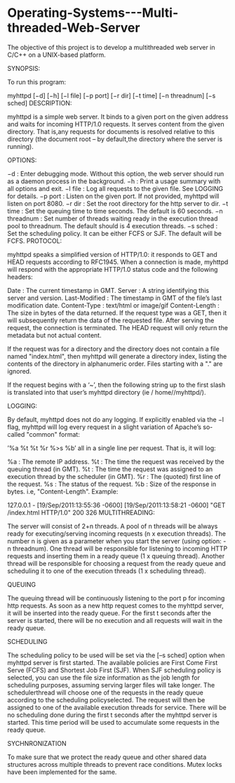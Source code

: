 Operating-Systems---Multi-threaded-Web-Server
=============================================

The objective of this project is to develop a multithreaded web server in C/C++ on a UNIX-based platform.

SYNOPSIS:

To run this program:

myhttpd [−d] [−h] [−l file] [−p port] [−r dir] [−t time] [−n threadnum] [−s sched]
DESCRIPTION:

myhttpd is a simple web server. It binds to a given port on the given address and waits for incoming HTTP/1.0 requests. It serves content from the given directory. That is,any requests for documents is resolved relative to this directory (the document root – by default,the directory where the server is running).

OPTIONS:

−d : Enter debugging mode. Without this option, the web server should run as a daemon process in the background.
−h : Print a usage summary with all options and exit.
−l file : Log all requests to the given file. See LOGGING for details.
−p port : Listen on the given port. If not provided, myhttpd will listen on port 8080.
−r dir : Set the root directory for the http server to dir.
−t time : Set the queuing time to time seconds. The default is 60 seconds.
−n threadnum : Set number of threads waiting ready in the execution thread pool to threadnum. The default should is 4 execution threads.
−s sched : Set the scheduling policy. It can be either FCFS or SJF. The default will be FCFS.
PROTOCOL:

myhttpd speaks a simplified version of HTTP/1.0: it responds to GET and HEAD requests according to RFC1945. When a connection is made, myhttpd will respond with the appropriate HTTP/1.0 status code and the following headers:

Date : The current timestamp in GMT.
Server : A string identifying this server and version.
Last-Modified : The timestamp in GMT of the file’s last modification date.
Content-Type : text/html or image/gif
Content-Length : The size in bytes of the data returned.
If the request type was a GET, then it will subsequently return the data of the requested file. After serving the request, the connection is terminated. The HEAD request will only return the metadata but not actual content.

If the request was for a directory and the directory does not contain a file named "index.html", then myhttpd will generate a directory index, listing the contents of the directory in alphanumeric order. Files starting with a "." are ignored.

If the request begins with a ‘~’, then the following string up to the first slash is translated into that user’s myhttpd directory (ie / home//myhttpd/).

LOGGING:

By default, myhttpd does not do any logging. If explicitly enabled via the −l flag, myhttpd will log every request in a slight variation of Apache’s so-called "common" format:

’%a %t %t %r %>s %b’
all in a single line per request. That is, it will log:

%a : The remote IP address.
%t : The time the request was received by the queuing thread (in GMT).
%t : The time the request was assigned to an execution thread by the scheduler (in GMT).
%r : The (quoted) first line of the request.
%s : The status of the request.
%b : Size of the response in bytes. i.e, "Content-Length".
Example:

127.0.0.1 - [19/Sep/2011:13:55:36 -0600] [19/Sep/2011:13:58:21 -0600] "GET /index.html HTTP/1.0" 200 326
MULTITHREADING:

The server will consist of 2+n threads. A pool of n threads will be always ready for executing/serving incoming requests (n x execution threads). The number n is given as a parameter when you start the server (using option: -n threadnum). One thread will be responsible for listening to incoming HTTP requests and inserting them in a ready queue (1 x queuing thread). Another thread will be responsible for choosing a request from the ready queue and scheduling it to one of the execution threads (1 x scheduling thread).

QUEUING

The queuing thread will be continuously listening to the port p for incoming http requests. As soon as a new http request comes to the myhttpd server, it will be inserted into the ready queue. For the first t seconds after the server is started, there will be no execution and all requests will wait in the ready queue.

SCHEDULING

The scheduling policy to be used will be set via the [–s sched] option when myhttpd server is first started. The available policies are First Come First Serve (FCFS) and Shortest Job First (SJF). When SJF scheduling policy is selected, you can use the file size information as the job length for scheduling purposes, assuming serving larger files will take longer. The schedulerthread will choose one of the requests in the ready queue according to the scheduling policyselected. The request will then be assigned to one of the available execution threads for service. There will be no scheduling done during the first t seconds after the myhttpd server is started. This time period will be used to accumulate some requests in the ready queue.

SYCHNRONIZATION

To make sure that we protect the ready queue and other shared data structures across multiple threads to prevent race conditions. Mutex locks have been implemented for the same.
